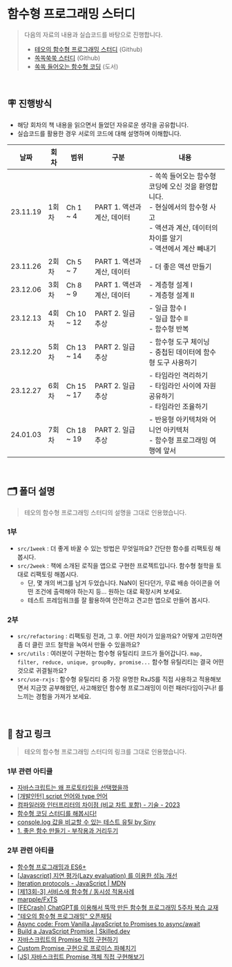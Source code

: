 # 함수형 프로그래밍 스터디

> 다음의 자료의 내용과 실습코드를 바탕으로 진행합니다.
> - [테오의 함수형 프로그래밍 스터디](https://github.com/pagers-org/FunctionalProgramming) (Github)
> - [쏙쏙쑥쑥 스터디](https://github.com/function-and-mountain/functional-coding-nutshell) (Github)
> - [쏙쏙 들어오는 함수형 코딩](https://www.yes24.com/Product/Goods/108748841) (도서)

<br />

## 🪧 진행방식

- 해당 회차의 책 내용을 읽으면서 들었던 자유로운 생각을 공유합니다.
- 실습코드를 활용한 경우 서로의 코드에 대해 설명하며 이해합니다.

|날짜|회차|범위|구분|내용|
|---|------|---|---|---|
|23.11.19|1회차|Ch 1 ~ 4|PART 1. 액션과 계산, 데이터|- 쏙쏙 들어오는 함수형 코딩에 오신 것을 환영합니다.<br />- 현실에서의 함수형 사고<br/>- 액션과 계산, 데이터의 차이를 알기<br />- 액션에서 계산 빼내기|
|23.11.26|2회차|Ch 5 ~ 7|PART 1. 액션과 계산, 데이터|- 더 좋은 액션 만들기|
|23.12.06|3회차|Ch 8 ~ 9|PART 1. 액션과 계산, 데이터|- 계층형 설계 I<br />- 계층형 설계 II|
|23.12.13|4회차|Ch 10 ~ 12|PART 2. 일급 추상|- 일급 함수 I<br />- 일급 함수 II<br />- 함수형 반복|
|23.12.20|5회차|Ch 13 ~ 14|PART 2. 일급 추상|- 함수형 도구 체이닝<br />- 중첩된 데이터에 함수형 도구 사용하기|
|23.12.27|6회차|Ch 15 ~ 17|PART 2. 일급 추상|- 타임라인 격리하기<br />- 타임라인 사이에 자원 공유하기<br />- 타임라인 조율하기|
|24.01.03|7회차|Ch 18 ~ 19|PART 2. 일급 추상|- 반응형 아키텍처와 어니언 아키텍처<br />- 함수형 프로그래밍 여행에 앞서|

<br />

## 🗂️ 폴더 설명

> 테오의 함수형 프로그래밍 스터디의 설명을 그대로 인용했습니다.

### 1부
- `src/1week` : 더 좋게 바꿀 수 있는 방법은 무엇일까요? 간단한 함수를 리팩토링 해봅시다.
- `src/2week` : 책에 소개된 로직을 앱으로 구현한 프로젝트입니다. 함수형 철학을 토대로 리팩토링 해봅시다.
  - 단, 몇 개의 버그를 남겨 두었습니다. NaN이 된다던가, 무료 배송 아이콘을 어떤 조건에 출력해야 하는지 등... 원하는 대로 확장시켜 보세요.
  - 테스트 프레임워크를 잘 활용하여 안전하고 견고한 앱으로 만들어 봅시다.

### 2부
- `src/refactoring` : 리팩토링 전과, 그 후. 어떤 차이가 있을까요? 어떻게 고민하면 좀 더 클린 코드 철학을 녹여서 만들 수 있을까요?
- `src/utils` : 여러분이 구현하는 함수형 유틸리티 코드가 들어갑니다. `map, filter, reduce, unique, groupBy, promise...` 함수형 유틸리티는 결국 어떤 것으로 귀결될까요?
- `src/use-rxjs` : 함수형 유틸리티 중 가장 유명한 RxJS를 직접 사용하고 적용해보면서 지금껏 공부해왔던, 사고해왔던 함수형 프로그래밍이 이런 패러다임이구나! 를 느끼는 경험을 가져가 보세요.

<br />

## 🔗 참고 링크
> 테오의 함수형 프로그래밍 스터디의 링크를 그대로 인용했습니다.

### 1부 관련 아티클
- [자바스크립트는 왜 프로토타입을 선택했을까](https://medium.com/@limsungmook/%EC%9E%90%EB%B0%94%EC%8A%A4%ED%81%AC%EB%A6%BD%ED%8A%B8%EB%8A%94-%EC%99%9C-%ED%94%84%EB%A1%9C%ED%86%A0%ED%83%80%EC%9E%85%EC%9D%84-%EC%84%A0%ED%83%9D%ED%96%88%EC%9D%84%EA%B9%8C-997f985adb42)
- [[개발인턴] script 언어와 type 언어](https://blog.barogo.io/%EA%B0%9C%EB%B0%9C%EC%9D%B8%ED%84%B4-script-%EC%96%B8%EC%96%B4%EC%99%80-type%EC%96%B8%EC%96%B4-96e037b35de0)
- [컴파일러와 인터프리터의 차이점 (비교 차트 포함) - 기술 - 2023](https://ko.surveillancepackages.com/difference-between-compiler-and-interpreter-2a62)
- [함수형 코딩 스터디를 해봅시다!](https://velog.io/@teo/functional-programming-study)
- [console.log 값을 비교할 수 있는 테스트 유틸 by Siny](https://github.com/solmin0302/FunctionalProgramming/pull/2/files#diff-b393fca7fe777ecd1f46de50b82777ae2402dc20a609c6ad4afe7744f8e350d2)
- [1. 좋은 함수 만들기 - 부작용과 거리두기](https://jojoldu.tistory.com/697)

### 2부 관련 아티클
- [함수형 프로그래밍과 ES6+](https://www.youtube.com/watch?v=4sO0aWTd3yc)
- [[Javascript] 지연 평가(Lazy evaluation) 를 이용한 성능 개선](https://armadillo-dev.github.io/javascript/whit-is-lazy-evaluation/)
- [Iteration protocols - JavaScript | MDN](https://developer.mozilla.org/ko/docs/Web/JavaScript/Reference/Iteration_protocols)
- [[제13회-3] 서비스에 함수형 / 동시성 적용사례](https://youtu.be/Y8d5P9M51xs)
- [marpple/FxTS](https://github.com/marpple/FxTS)
- [[FECrash] ChatGPT를 이용해서 뚝딱 만든 함수형 프로그래밍 5주차 복습 교재](https://velog.io/@teo/FECrash-ChatGPT%EB%A5%BC-%EC%9D%B4%EC%9A%A9%ED%95%B4%EC%84%[…]%B0%8D-5%EC%A3%BC%EC%B0%A8-%EB%B3%B5%EC%8A%B5-%EA%B5%90%EC%9E%AC)
- ["테오의 함수형 프로그래밍" 오픈채팅](https://open.kakao.com/o/gtb5620e)
- [Async code: From Vanilla JavaScript to Promises to async/await](https://medium.com/@linlinghao/async-code-from-vanilla-javascript-to-promises-to-async-await-fc440d9818dd)
- [Build a JavaScript Promise | Skilled.dev](https://skilled.dev/course/build-a-javascript-promise)
- [자바스크립트의 Promise 직접 구현하기](https://blog.hyunmin.dev/14)
- [Custom Promise 구현으로 프로미스 파혜치기](https://p-iknow.netlify.app/js/custom-promise)
- [[JS] 자바스크립트 Promise 객체 직접 구현해보기](https://velog.io/@turtle601/JS-%EC%9E%90%EB%B0%94%EC%8A%A4%ED%81%AC%EB%A6%BD%ED%8A%B8-Promise-%EA%B0%9D%EC%B2%B4-%EC%A7%81%EC%A0%91-%EA%B5%AC%ED%98%84%ED%95%B4%EB%B3%B4%EA%B8%B0)
